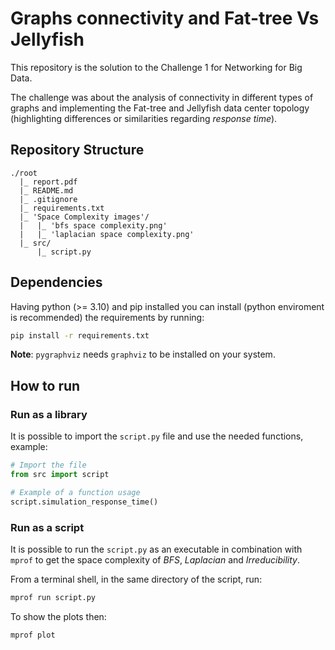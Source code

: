 # Graphs connectivity and Fat-tree Vs Jellyfish

This repository is the solution to the Challenge 1 for Networking for Big Data.

The challenge was about the analysis of connectivity in different types of graphs and implementing the Fat-tree and Jellyfish data center topology (highlighting differences or similarities regarding *response time*).

## Repository Structure

```
./root
  |_ report.pdf
  |_ README.md
  |_ .gitignore
  |_ requirements.txt
  |_ 'Space Complexity images'/
  |   |_ 'bfs space complexity.png'
  |   |_ 'laplacian space complexity.png'
  |_ src/
      |_ script.py
```

## Dependencies

Having python (>= 3.10) and pip installed you can install (python enviroment is recommended) the requirements by running:

```bash
pip install -r requirements.txt
```
**Note**: `pygraphviz` needs `graphviz` to be installed on your system.

## How to run

### Run as a library

It is possible to import the `script.py` file and use the needed functions, example:

```python
# Import the file
from src import script

# Example of a function usage
script.simulation_response_time()
```

### Run as a script

It is possible to run the `script.py` as an executable in combination with `mprof` to get the space complexity of *BFS*, *Laplacian* and *Irreducibility*.

From a terminal shell, in the same directory of the script, run:

```bash
mprof run script.py
```

To show the plots then:

```bash
mprof plot
```
